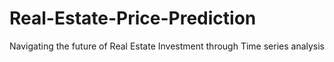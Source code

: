 # Real-Estate-Price-Prediction
Navigating the future of Real Estate Investment through Time series analysis
